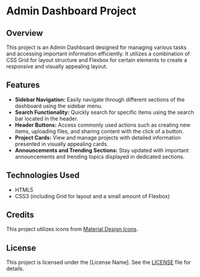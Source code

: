 # Admin Dashboard Project

## Overview

This project is an Admin Dashboard designed for managing various tasks and accessing important information efficiently. It utilizes a combination of CSS Grid for layout structure and Flexbox for certain elements to create a responsive and visually appealing layout.


## Features

- **Sidebar Navigation:** Easily navigate through different sections of the dashboard using the sidebar menu.
- **Search Functionality:** Quickly search for specific items using the search bar located in the header.
- **Header Buttons:** Access commonly used actions such as creating new items, uploading files, and sharing content with the click of a button.
- **Project Cards:** View and manage projects with detailed information presented in visually appealing cards.
- **Announcements and Trending Sections:** Stay updated with important announcements and trending topics displayed in dedicated sections.

## Technologies Used

- HTML5
- CSS3 (including Grid for layout and a small amount of Flexbox)

## Credits

This project utilizes icons from [Material Design Icons](https://pictogrammers.com/library/mdi/).

## License

This project is licensed under the [License Name]. See the [LICENSE](LICENSE) file for details.
